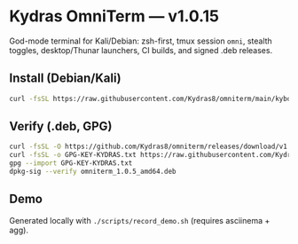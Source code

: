 # Kydras OmniTerm — v1.0.15

God-mode terminal for Kali/Debian: zsh-first, tmux session `omni`, stealth toggles, desktop/Thunar launchers, CI builds, and signed .deb releases.

## Install (Debian/Kali)
```bash
curl -fsSL https://raw.githubusercontent.com/Kydras8/omniterm/main/kyboost | zsh
```

## Verify (.deb, GPG)
```bash
curl -fsSL -O https://github.com/Kydras8/omniterm/releases/download/v1.0.9/omniterm_1.0.5_amd64.deb
curl -fsSL -o GPG-KEY-KYDRAS.txt https://raw.githubusercontent.com/Kydras8/omniterm/main/GPG-KEY-KYDRAS.txt
gpg --import GPG-KEY-KYDRAS.txt
dpkg-sig --verify omniterm_1.0.5_amd64.deb
```

## Demo
Generated locally with `./scripts/record_demo.sh` (requires asciinema + agg).
